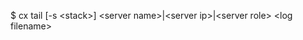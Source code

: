 <!-- post: tail_usage -->


$ cx tail [-s &lt;stack&gt;] &lt;server name&gt;|&lt;server ip&gt;|&lt;server role&gt; &lt;log filename&gt;
